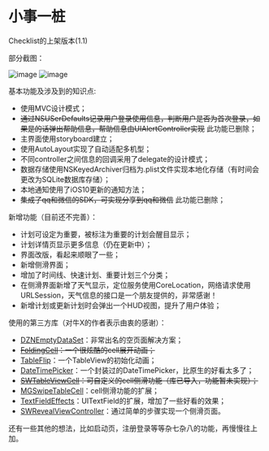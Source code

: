 # 小事一桩
Checklist的上架版本(1.1)

部分截图：

![image](http://a5.mzstatic.com/us/r30/Purple111/v4/ce/29/d5/ce29d5c5-384d-c5e4-1284-f97cf4e463d6/screen696x696.jpeg)
![image](http://a5.mzstatic.com/us/r30/Purple122/v4/7a/34/1d/7a341d88-2b02-70d6-e5d5-70c452c2b7c3/screen696x696.jpeg)

基本功能及涉及到的知识点:
* 使用MVC设计模式；
* ~~通过NSUSerDefaults记录用户登录使用信息，判断用户是否为首次登录，如果是的话弹出帮助信息，帮助信息由UIAlertController实现~~ 此功能已删除；
* 主界面使用storyboard建立；
* 使用AutoLayout实现了自动适配多机型；
* 不同controller之间信息的回调采用了delegate的设计模式；
* 数据存储使用NSKeyedArchiver归档为.plist文件实现本地化存储（有时间会更改为SQLite数据库存储）；
* 本地通知使用了iOS10更新的通知方法；
* ~~集成了qq和微信的SDK，可实现分享到qq和微信~~ 此功能已删除；

新增功能（目前还不完善）：
* 计划可设定为重要，被标注为重要的计划会醒目显示；
* 计划详情页显示更多信息（仍在更新中）；
* 界面改版，看起来顺眼了一些；
* 新增侧滑界面；
* 增加了时间线、快速计划、重要计划三个分类；
* 在侧滑界面新增了天气显示，定位服务使用CoreLocation，网络请求使用URLSession，天气信息的接口是一个朋友提供的，非常感谢！
* 新增计划或更新计划时会弹出一个HUD视图，提升了用户体验；

使用的第三方库（对牛X的作者表示由衷的感谢）：
* [DZNEmptyDataSet](https://github.com/dzenbot/DZNEmptyDataSet)：非常出名的空页面解决方案；
* ~~[FoldingCell](https://github.com/Ramotion/folding-cell)：一个很炫酷的cell展开动画；~~
* [TableFlip](https://github.com/mergesort/TableFlip)：一个TableView的初始化动画；
* [DateTimePicker](https://github.com/itsmeichigo/DateTimePicker)：一个封装过的DateTimePicker，比原生的好看太多了；
* ~~[SWTableViewCell](https://github.com/CEWendel/SWTableViewCell)：可自定义的cell侧滑功能（库已导入，功能暂未实现）；~~
* [MGSwipeTableCell](https://github.com/MortimerGoro/MGSwipeTableCell)：cell侧滑功能的扩展；
* [TextFieldEffects](https://github.com/raulriera/TextFieldEffects)：UITextField的扩展，增加了一些好看的效果；
* [SWRevealViewController](https://github.com/John-Lluch/SWRevealViewController)：通过简单的步骤实现一个侧滑页面。

还有一些其他的想法，比如启动页，注册登录等等杂七杂八的功能，再慢慢往上加。
